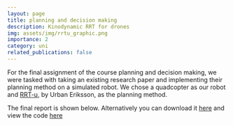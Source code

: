 ```yaml
---
layout: page
title: planning and decision making
description: Kinodynamic RRT for drones
img: assets/img/rrtu_graphic.png
importance: 2
category: uni
related_publications: false
---
```


For the final assignment of the course planning and decision making, we were tasked with taking an existing research paper and implementing their planning method on a simulated robot. We chose a quadcopter as our robot and [RRT-u](https://www.diva-portal.org/smash/get/diva2:1279130/FULLTEXT02), by Urban Eriksson, as the planning method.

The final report is shown below. Alternatively you can download it [here](/assets/pdf/PDM_project.pdf) and view the code [here](https://github.com/WisterianTK/PDM_Project)

<object data="/assets/pdf/PDM_project.pdf" width="100%" height="1000" type='application/pdf'></object>
